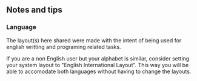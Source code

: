 ## Notes and tips


### Language

The layout(s) here shared were made with the intent of being used for english writting and programing related tasks.

If you are a non English user but your alphabet is similar, consider setting your system layout to "English International Layout". This way you will be able to accomodate both languages without having to change the layouts.